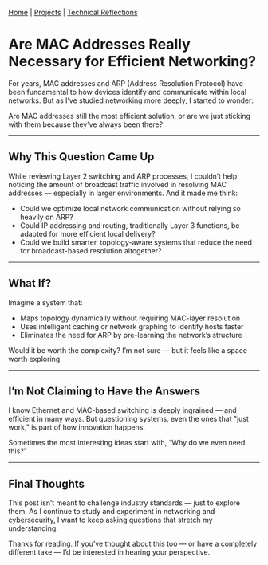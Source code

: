 [Home](index.md) | [Projects](projects.md) | [Technical Reflections](technical-reflections.md)


# Are MAC Addresses Really Necessary for Efficient Networking?

For years, MAC addresses and ARP (Address Resolution Protocol) have been fundamental to how devices identify and communicate within local networks. But as I’ve studied networking more deeply, I started to wonder:

Are MAC addresses still the most efficient solution, or are we just sticking with them because they’ve always been there?

---

## Why This Question Came Up

While reviewing Layer 2 switching and ARP processes, I couldn’t help noticing the amount of broadcast traffic involved in resolving MAC addresses — especially in larger environments. And it made me think:

- Could we optimize local network communication without relying so heavily on ARP?
- Could IP addressing and routing, traditionally Layer 3 functions, be adapted for more efficient local delivery?
- Could we build smarter, topology-aware systems that reduce the need for broadcast-based resolution altogether?

---

## What If?

Imagine a system that:

- Maps topology dynamically without requiring MAC-layer resolution
- Uses intelligent caching or network graphing to identify hosts faster
- Eliminates the need for ARP by pre-learning the network’s structure

Would it be worth the complexity? I’m not sure — but it feels like a space worth exploring.

---

## I’m Not Claiming to Have the Answers

I know Ethernet and MAC-based switching is deeply ingrained — and efficient in many ways. But questioning systems, even the ones that "just work," is part of how innovation happens.

Sometimes the most interesting ideas start with, “Why do we even need this?”

---

## Final Thoughts

This post isn’t meant to challenge industry standards — just to explore them. As I continue to study and experiment in networking and cybersecurity, I want to keep asking questions that stretch my understanding.

Thanks for reading. If you’ve thought about this too — or have a completely different take — I’d be interested in hearing your perspective.

